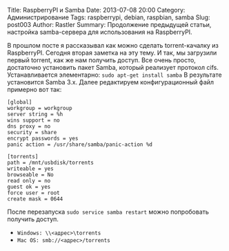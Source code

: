 Title: RaspberryPI и Samba
Date: 2013-07-08 20:00
Category: Администрирование
Tags: raspberrypi, debian, raspbian, samba
Slug: post003
Author: Rastler
Summary: Продолжение предыдущей статьи, настройка samba-сервера для использования на RaspberryPI.

В прошлом посте я рассказывал как можно сделать torrent-качалку из RaspberryPI. Сегодня вторая заметка на эту тему. 
И так, мы загрузили первый torrent, как же нам получить доступ. Все очень просто, достаточно установить пакет Samba, который реализует протокол cifs. Устанавливается элементарно:
`sudo apt-get install samba`
В результате установится Samba 3.x. Далее редактируем конфигурационный файл примерно вот так:

```
[global]
workgroup = workgroup
server string = %h
wins support = no
dns proxy = no
security = share
encrypt passwords = yes
panic action = /usr/share/samba/panic-action %d

[torrents]
path = /mnt/usbdisk/torrents
writeable = yes
browseable = No
read only = no
guest ok = yes
force user = root
create mask = 0644

```
После перезапуска `sudo service samba restart` можно попробовать получить доступ.

- `Windows: \\<адрес>\torrents`
- `Mac OS: smb://<адрес>/torrents`

